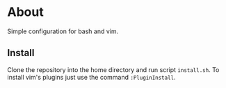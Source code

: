 # About
Simple configuration for bash and vim.

## Install
Clone the repository into the home directory and run script `install.sh`.
To install vim's plugins just use the command `:PluginInstall`.

